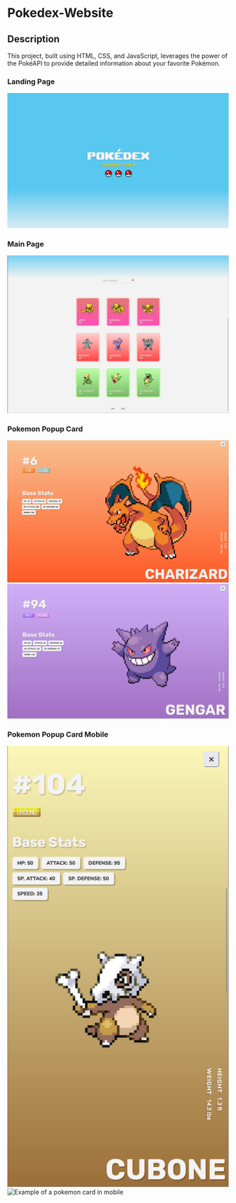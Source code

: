 # Pokedex-Website

## Description
This project, built using HTML, CSS, and JavaScript, leverages the power of the PokéAPI to provide detailed information about your favorite Pokémon. 

### Landing Page
![Landing Page](https://github.com/lenanle333/Pokedex-Website/blob/main/Pokedex%20Website%20Images/Pokemon%20Website%20-%20Landing%20Screen.png?raw=true)

### Main Page
![Main Page displaying pokemon cards](https://github.com/lenanle333/Pokedex-Website/blob/main/Pokedex%20Website%20Images/Pokemon%20Website%20-%20Pokemon%20Card%20Page.png?raw=true)

### Pokemon Popup Card
![Example of a pokemon card](https://github.com/lenanle333/Pokedex-Website/blob/main/Pokedex%20Website%20Images/Pokemon%20Website%20-%20Popup%20Card%201.png?raw=true)
![Example of a pokemon card](https://github.com/lenanle333/Pokedex-Website/blob/main/Pokedex%20Website%20Images/Pokemon%20Website%20-%20Popup%20Card%202.png?raw=true)

### Pokemon Popup Card Mobile
![Example of a pokemon card in mobile](https://github.com/lenanle333/Pokedex-Website/blob/main/Pokedex%20Website%20Images/Pokemon%20Website%20-%20Mobile%20Popup%20Card%201.png?raw=true)
![Example of a pokemon card in mobile]([https://github.com/lenanle333/Pokedex-Website/blob/main/Pokedex%20Website%20Images/Pokemon%20Website%20-%20Popup%20Card%202.png?raw=true](https://github.com/lenanle333/Pokedex-Website/blob/main/Pokedex%20Website%20Images/Pokemon%20Website%20-%20Mobile%20Popup%20Card%202.png?raw=true)https://github.com/lenanle333/Pokedex-Website/blob/main/Pokedex%20Website%20Images/Pokemon%20Website%20-%20Mobile%20Popup%20Card%202.png?raw=true)
